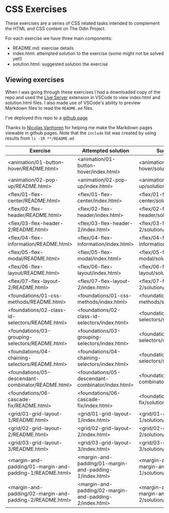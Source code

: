 # CSS Exercises

These exercises are a series of CSS related tasks intended to complement the HTML and CSS content on The Odin Project.

For each exercise we have three main components:

- README.md: exercise details
- index.html: attempted solution to the exercise (some might not be solved yet!)
- solution.html: suggested solution the exercise

## Viewing exercises

When I was going through these exercises I had a downloaded copy of the repo and used the [Live Server](https://marketplace.visualstudio.com/items?itemName=ritwickdey.LiveServer) extension in VSCode to view index.html and solution.html files. I also made use of VSCode's ability to preview Markdown files to read the `README.md` files.

I've deployed this repo to a [github page](https://shiraze.github.io/css-exercises/)

Thanks to [Nicolas Vanhoren](https://nicolas-van.github.io/easy-markdown-to-github-pages/) for helping me make the Markdown pages viewable in github pages.
Note that the `include` list was created by using results from `ls -1R **/README.md`

| Exercise                                                 | Attempted solution                                      | Suggested solution                                                  |
| -------------------------------------------------------- | ------------------------------------------------------- | ------------------------------------------------------------------- |
| <animation/01-button-hover/README.html>                  | <animation/01-button-hover/index.html>                  | <animation/01-button-hover/solution/solution.html>                  |
| <animation/02-pop-up/README.html>                        | <animation/02-pop-up/index.html>                        | <animation/02-pop-up/solution/solution.html>                        |
| <flex/01-flex-center/README.html>                        | <flex/01-flex-center/index.html>                        | <flex/01-flex-center/solution/solution.html>                        |
| <flex/02-flex-header/README.html>                        | <flex/02-flex-header/index.html>                        | <flex/02-flex-header/solution/solution.html>                        |
| <flex/03-flex-header-2/README.html>                      | <flex/03-flex-header-2/index.html>                      | <flex/03-flex-header-2/solution/solution.html>                      |
| <flex/04-flex-information/README.html>                   | <flex/04-flex-information/index.html>                   | <flex/04-flex-information/solution/solution.html>                   |
| <flex/05-flex-modal/README.html>                         | <flex/05-flex-modal/index.html>                         | <flex/05-flex-modal/solution/solution.html>                         |
| <flex/06-flex-layout/README.html>                        | <flex/06-flex-layout/index.html>                        | <flex/06-flex-layout/solution/solution.html>                        |
| <flex/07-flex-layout-2/README.html>                      | <flex/07-flex-layout-2/index.html>                      | <flex/07-flex-layout-2/solution/solution.html>                      |
| <foundations/01-css-methods/README.html>                 | <foundations/01-css-methods/index.html>                 | <foundations/01-css-methods/solution/solution.html>                 |
| <foundations/02-class-id-selectors/README.html>          | <foundations/02-class-id-selectors/index.html>          | <foundations/02-class-id-selectors/solution/solution.html>          |
| <foundations/03-grouping-selectors/README.html>          | <foundations/03-grouping-selectors/index.html>          | <foundations/03-grouping-selectors/solution/solution.html>          |
| <foundations/04-chaining-selectors/README.html>          | <foundations/04-chaining-selectors/index.html>          | <foundations/04-chaining-selectors/solution/solution.html>          |
| <foundations/05-descendant-combinator/README.html>       | <foundations/05-descendant-combinator/index.html>       | <foundations/05-descendant-combinator/solution/solution.html>       |
| <foundations/06-cascade-fix/README.html>                 | <foundations/06-cascade-fix/index.html>                 | <foundations/06-cascade-fix/solution/solution.html>                 |
| <grid/01-grid-layout-1/README.html>                      | <grid/01-grid-layout-1/index.html>                      | <grid/01-grid-layout-1/solution/solution.html>                      |
| <grid/02-grid-layout-2/README.html>                      | <grid/02-grid-layout-2/index.html>                      | <grid/02-grid-layout-2/solution/solution.html>                      |
| <grid/03-grid-layout-3/README.html>                      | <grid/03-grid-layout-3/index.html>                      | <grid/03-grid-layout-3/solution/solution.html>                      |
| <margin-and-padding/01-margin-and-padding-1/README.html> | <margin-and-padding/01-margin-and-padding-1/index.html> | <margin-and-padding/01-margin-and-padding-1/solution/solution.html> |
| <margin-and-padding/02-margin-and-padding-2/README.html> | <margin-and-padding/02-margin-and-padding-2/index.html> | <margin-and-padding/02-margin-and-padding-2/solution/solution.html> |
